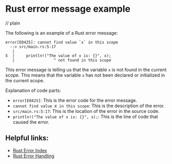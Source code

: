 # Rust error message example
// plain

The following is an example of a Rust error message:

```
error[E0425]: cannot find value `x` in this scope
  --> src/main.rs:5:17
   |
5  |     println!("The value of x is: {}", x);
   |                 ^ not found in this scope
```

This error message is telling us that the variable `x` is not found in the current scope. This means that the variable `x` has not been declared or initialized in the current scope.

Explanation of code parts:

- `error[E0425]`: This is the error code for the error message.
- `cannot find value `x` in this scope`: This is the description of the error.
- `src/main.rs:5:17`: This is the location of the error in the source code.
- `println!("The value of x is: {}", x);`: This is the line of code that caused the error.

## Helpful links:

- [Rust Error Index](https://doc.rust-lang.org/error-index.html)
- [Rust Error Handling](https://doc.rust-lang.org/book/ch09-00-error-handling.html)
